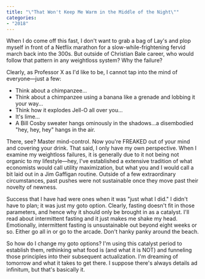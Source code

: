 ```yaml
---
title: "\"That Won't Keep Me Warm in the Middle of the Night\""
categories:
- "2018"
---
```


When I do come off this fast, I don't want to grab a bag of Lay's and plop myself in front of a Netflix marathon for a slow-while-frightening fervid march back into the 300s. But outside of Christian Bale career, who would follow that pattern in any weightloss system? Why the failure?

Clearly, as Professor X as I'd like to be, I cannot tap into the mind of everyone—just a few:

* Think about a chimpanzee...
* Think about a chimpanzee using a banana like a grenade and lobbing it your way...
* Think how it explodes Jell-O all over you...
* It's lime...
* A Bill Cosby sweater hangs ominously in the shadows...a disembodied "hey, hey, hey" hangs in the air.

There, see? Master mind-control. Now you're FREAKED out of your mind and covering your drink. That said, I only have my own perspective. When I examine my weightloss failures, it is generally due to it not being not organic to my lifestyle—hey, I've established a extensive tradition of what economists would call utility maximization, but what you and I would call a bit laid out in a Jim Gaffigan routine. Outside of a few extraordinary circumstances, past pushes were not sustainable once they move past their novelty of newness.

Success that I have had were ones when it was "just what I did." I didn't have to plan; it was just my goto option. Clearly, fasting doesn't fit in those parameters, and hence why it should only be brought in as a catalyst. I'll read about intermittent fasting and it just makes me shake my head. Emotionally, intermittent fasting is unsustainable out beyond eight weeks or so. Either go all in or go to the arcade. Don't hanky panky around the beach.

So how do I change my goto options? I'm using this catalyst period to establish them, rethinking what food is (and what it is NOT) and funneling those principles into their subsequent actualization. I'm dreaming of tomorrow and what it takes to get there. I suppose there's always details ad infinitum, but that's basically it.